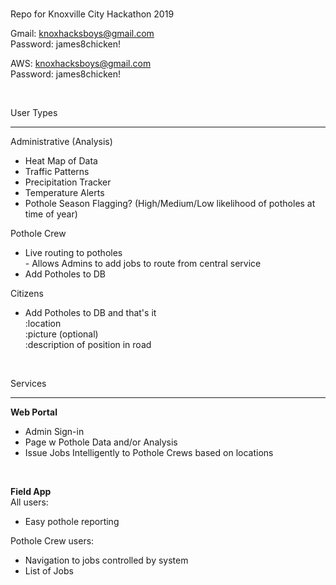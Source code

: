 # 
Repo for Knoxville City Hackathon 2019

Gmail: knoxhacksboys@gmail.com  
Password: james8chicken!
 
 AWS:  knoxhacksboys@gmail.com  
Password: james8chicken!

<br>


User Types
______________________________________________________________________________________
Administrative (Analysis)
 - Heat Map of Data
 - Traffic Patterns
 - Precipitation Tracker
 - Temperature Alerts
 - Pothole Season Flagging? (High/Medium/Low likelihood of potholes at time of year)


Pothole Crew
 - Live routing to potholes     
        - Allows Admins to add jobs to route from central service
 - Add Potholes to DB

Citizens
 - Add Potholes to DB and that's it  
    :location  
    :picture (optional)  
    :description of position in road

<br>

Services
______________________________________________________________________________________

__Web Portal__  
   - Admin Sign-in  
   - Page w Pothole Data and/or Analysis  
   - Issue Jobs Intelligently to Pothole Crews based on locations

<br>

__Field App__  
All users:  
 - Easy pothole reporting  

Pothole Crew users:  
   - Navigation to jobs controlled by system  
   - List of Jobs  
